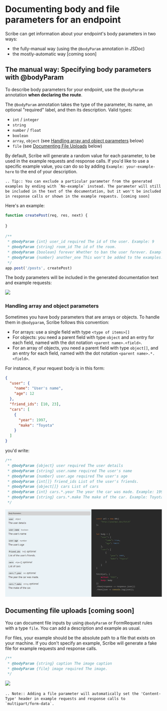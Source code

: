 # Documenting body and file parameters for an endpoint
Scribe can get information about your endpoint's body parameters in two ways:
- the fully-manual way (using the `@bodyParam` annotation in JSDoc)
- the mostly-automatic way [coming soon]

## The manual way: Specifying body parameters with @bodyParam
To describe body parameters for your endpoint, use the `@bodyParam` annotation **when declaring the route**.

The `@bodyParam` annotation takes the type of the parameter, its name, an optional "required" label, and then its description. Valid types:
- `int` / `integer`
- `string`
- `number` / `float`
- `boolean`
- `array`, `object` (see [Handling array and object parameters](#handling-array-and-object-parameters) below)
- `file` (see [Documenting File Uploads](#documenting-file-uploads) below)

By default, Scribe will generate a random value for each parameter, to be used in the example requests and response calls. If you'd like to use a specific example value, you can do so by adding `Example: your-example-here` to the end of your description.

```eval_rst
.. Tip:: You can exclude a particular parameter from the generated examples by ending with `No-example` instead. The parameter will still be included in the text of the documentation, but it won't be included in response calls or shown in the example requests. [coming soon]
```

Here's an example:

```js
function createPost(req, res, next) {

}

/**
 * @bodyParam {int} user_id required The id of the user. Example: 9
 * @bodyParam {string} room_id The id of the room.
 * @bodyParam {boolean} forever Whether to ban the user forever. Example: false
 * @bodyParam {number} another_one This won't be added to the examples. No-example
 */
app.post('/posts', createPost)
```

The body parameters will be included in the generated documentation text and example requests:

![](../images/endpoint-bodyparams-1.png)


### Handling array and object parameters
Sometimes you have body parameters that are arrays or objects. To handle them in `@bodyparam`, Scribe follows this convention:
- For arrays: use a single field with type `<type of items>[]`
- For objects: you need a parent field with type `object` and an entry for each field, named with the dot notation `<parent name>.<field>`.
- For an array of objects, you need a parent field with type `object[]`, and an entry for each field, named with the dot notation `<parent name>.*.<field>`.


For instance, if your request body is in this form:

```json
{
  "user": {
    "name": "User's name",
    "age": 12
  },
  "friend_ids": [10, 23],
  "cars": [
    {
      "year": 1997,
      "make": "Toyota"
    }
  ]
}
```

you'd write:

```js
/**
 * @bodyParam {object} user required The user details
 * @bodyParam {string} user.name required The user's name
 * @bodyParam {number} user.age required The user's age
 * @bodyParam {int[]} friend_ids List of the user's friends.
 * @bodyParam {object[]} cars List of cars
 * @bodyParam {int} cars.*.year The year the car was made. Example: 1997
 * @bodyParam {string} cars.*.make The make of the car. Example: Toyota
 */
```

![](../images/endpoint-bodyparams-2.png)



## Documenting file uploads [coming soon]
You can document file inputs by using `@bodyParam` or FormRequest rules with a type `file`. You can add a description and example as usual. 

For files, your example should be the absolute path to a file that exists on your machine. If you don't specify an example, Scribe will generate a fake file for example requests and response calls.

```js
/**
 * @bodyParam {string} caption The image caption
 * @bodyParam {file} image required The image.
 */
```

![](../images/endpoint-bodyparams-4.png) 

```eval_rst
.. Note:: Adding a file parameter will automatically set the 'Content-Type' header in example requests and response calls to `multipart/form-data`.
```
